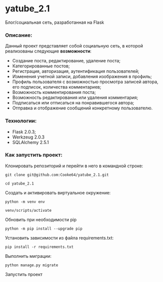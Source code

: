 # yatube_2.1
Блог/социальная сеть, разработанная на Flask
### Описание:
Данный проект представляет собой социальную сеть, в которой реализованы следующие **возможности**:
- Создание поста, редактирование, удаление поста;
- Категорированные постов;
- Регистрация, авторизация, аутентификация пользователей;
- Изменения учетной записи, добавления изображения в профиль;
- Профиль пользователя с возможностью просмотра записей автора, его подписок, количества комментариев;
- Возможность комментирования поста;
- Возможность редактирования или удаления комментария;
- Подписаться или отписаться на понравившегося автора;
- Отправка и отображение сообщений конкретному пользователю.

### Технологии:
- Flask 2.0.3;
- Werkzeug 2.0.3
- SQLAlchemy 2.5.1

### Как запустить проект:

Клонировать репозиторий и перейти в него в командной строке:

```
git clone git@github.com:Cooke64/yatube_2.1.git
```

```
cd yatube_2.1
```

Cоздать и активировать виртуальное окружение:

```
python -m venv env
```

```
venv/scripts/activate
```

Обновить при необходимости pip

```
python -m pip install --upgrade pip
```

Установить зависимости из файла requirements.txt:

```
pip install -r requirements.txt
```

Выполнить миграции:

```
python manage.py migrate
```

Запустить проект


